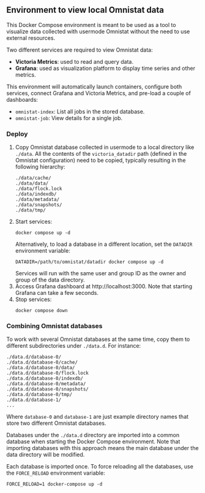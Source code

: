 ## Environment to view local Omnistat data

This Docker Compose environment is meant to be used as a tool to visualize
data collected with usermode Omnistat without the need to use external
resources.

Two different services are required to view Omnistat data:
 - **Victoria Metrics**: used to read and query data.
 - **Grafana**: used as visualization platform to display time series and
   other metrics.

This environment will automatically launch containers, configure both services,
connect Grafana and Victoria Metrics, and pre-load a couple of dashboards:
 - `omnistat-index`: List all jobs in the stored database.
 - `omnistat-job`: View details for a single job.

### Deploy

1. Copy Omnistat database collected in usermode to a local directory like
   `./data`.  All the contents of the `victoria_datadir` path (defined in the
   Omnistat configuration) need to be copied, typically resulting in the
   following hierarchy:
   ```
   ./data/cache/
   ./data/data/
   ./data/flock.lock
   ./data/indexdb/
   ./data/metadata/
   ./data/snapshots/
   ./data/tmp/
   ```
2. Start services:
   ```
   docker compose up -d
   ```
   Alternatively, to load a database in a different location, set the
   `DATADIR` environment variable:
   ```
   DATADIR=/path/to/omnistat/datadir docker compose up -d
   ```
   Services will run with the same user and group ID as the owner and group of
   the data directory.
4. Access Grafana dashboard at http://localhost:3000. Note that starting
   Grafana can take a few seconds.
5. Stop services:
   ```
   docker compose down
   ```

### Combining Omnistat databases

To work with several Omnistat databases at the same time, copy them to
different subdirectories under `./data.d`. For instance:
```
./data.d/database-0/
./data.d/database-0/cache/
./data.d/database-0/data/
./data.d/database-0/flock.lock
./data.d/database-0/indexdb/
./data.d/database-0/metadata/
./data.d/database-0/snapshots/
./data.d/database-0/tmp/
./data.d/database-1/
...
```
Where `database-0` and `database-1` are just example directory names that store
two different Omnistat databases.

Databases under the `./data.d` directory are imported into a common database
when starting the Docker Compose environment. Note that importing databases
with this approach means the main database under the data directory will be
modified.

Each database is imported once. To force reloading all the databases, use the
`FORCE_RELOAD` environment variable:
```
FORCE_RELOAD=1 docker-compose up -d
```
